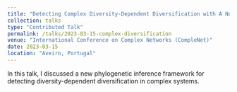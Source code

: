```yaml
---
title: "Detecting Complex Diversity‑Dependent Diversification with A Novel Phylogenetic Inference Framework"
collection: talks
type: "Contributed Talk"
permalink: /talks/2023-03-15-complex-diversification
venue: "International Conference on Complex Networks (CompleNet)"
date: 2023-03-15
location: "Aveiro, Portugal"
---
```


In this talk, I discussed a new phylogenetic inference framework for detecting diversity-dependent diversification in complex systems.

